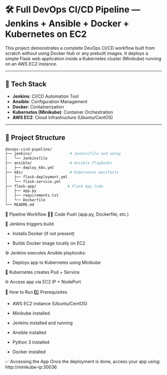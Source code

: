 # 🛠️ Full DevOps CI/CD Pipeline — Jenkins + Ansible + Docker + Kubernetes on EC2

This project demonstrates a complete DevOps CI/CD workflow built from scratch without using Docker Hub or any prebuilt images. It deploys a simple Flask web application inside a Kubernetes cluster (Minikube) running on an AWS EC2 instance.

---

## 🔧 Tech Stack

- **Jenkins**: CI/CD Automation Tool
- **Ansible**: Configuration Management
- **Docker**: Containerization
- **Kubernetes (Minikube)**: Container Orchestration
- **AWS EC2**: Cloud Infrastructure (Ubuntu/CentOS)

---

## 📁 Project Structure

```bash
devops-cicd-pipeline/
├── jenkins/                 # Jenkinsfile and setup
│   └── Jenkinsfile
├── ansible/                 # Ansible Playbooks
│   ├── deploy_k8s.yml
├── k8s/                     # Kubernetes manifests
│   ├── flask-deployment.yml
│   └── flask-service.yml
├── flask-app/              # Flask App Code
│   ├── app.py
│   ├── requirements.txt
│   └── Dockerfile
└── README.md
``` 

🚀 Pipeline Workflow
👨‍💻 Code Push (app.py, Dockerfile, etc.)

🔧 Jenkins triggers build

- Installs Docker (if not present)

- Builds Docker image locally on EC2

⚙️ Jenkins executes Ansible playbooks:

- Deploys app to Kubernetes using Minikube

🧱 Kubernetes creates Pod + Service

🌐 Access app via EC2 IP + NodePort

🧪 How to Run
1️⃣ Prerequisites
- AWS EC2 instance (Ubuntu/CentOS)

- Minikube installed

- Jenkins installed and running

- Ansible installed

- Python 3 installed

- Docker installed

✅ Accessing the App
Once the deployment is done, access your app using:
http://minikube-ip:30036




